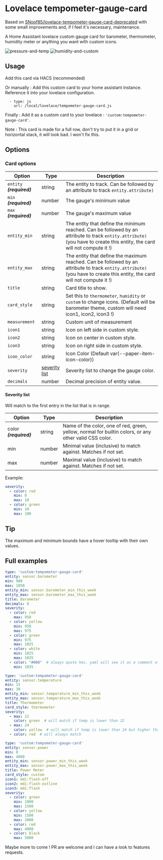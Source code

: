 # Lovelace tempometer-gauge-card

Based on [SNoof85/lovelace-tempometer-gauge-card-deprecated](https://github.com/SNoof85/lovelace-tempometer-gauge-card-deprecated) with some small improvements and, if I feel it's necessary, maintenance.

A Home Assistant lovelace custom gauge card for barometer, thermometer, humidity meter or anything you want with custom icons.

![pressure-and-temp](https://user-images.githubusercontent.com/25659602/106396921-2dc16900-640b-11eb-9921-baabe2fdb378.png)
![humidity-and-custom](https://user-images.githubusercontent.com/25659602/106397020-a9231a80-640b-11eb-882e-3b38cde7fa69.png)

## Usage
Add this card via HACS (recommended)

Or manually :
Add this custom card to your home assistant instance. Reference it into your lovelace configuration.
```
  - type: js
    url: /local/lovelace/tempometer-gauge-card.js
```

Finally :
Add it as a custom card to your lovelace : `'custom:tempometer-gauge-card'`.

Note :
This card is made for a full row, don't try to put it in a grid or horizontal stack, it will look bad. I won't fix this.

## Options
### Card options
| **Option**                | **Type**                        | **Description**                                                                                                                                                           |
|---------------------------|---------------------------------|---------------------------------------------------------------------------------------------------------------------------------------------------------------------------|
| `entity` ***(required)*** | string                          | The entity to track. Can be followed by an attribute to track `entity.attribute)`                                                                                         |
| `min` ***(required)***    | number                          | The gauge's minimum value                                                                                                                                                 |
| `max` ***(required)***    | number                          | The gauge's maximum value                                                                                                                                                 |
| `entity_min`              | string                          | The entity that define the minimum reached. Can be followed by an attribute to track `entity.attribute)` (you have to create this entity, the card will not compute it !) |
| `entity_max`              | string                          | The entity that define the maximum reached. Can be followed by an attribute to track `entity.attribute)` (you have to create this entity, the card will not compute it !) |
| `title`                   | string                          | Card title to show.                                                                                                                                                       |
| `card_style`              | string                          | Set this to `thermometer`, `humidity` or `custom` to change icons. (Default will be barometer theme, custom will need icon1, icon2, icon3 !)                              |
| `measurement`             | string                          | Custom unit of measurement                                                                                                                                                |
| `icon1`                   | string                          | Icon on left side in custom style.                                                                                                                                        |
| `icon2`                   | string                          | Icon on center in custom style.                                                                                                                                           |
| `icon3`                   | string                          | Icon on right side in custom style.                                                                                                                                       |
| `icon_color`              | string                          | Icon Color (Default var(--paper-item-icon-color))                                                                                                                         |
| `severity`                | [severity list](#severity-list) | Severity list to change the gauge color.                                                                                                                                  |
| `decimals`                | number                          | Decimal precision of entity value.                                                                                                                                        |

#### Severity list
Will match to the first entry in the list that is in range.

| **Option**             | **Type** | **Description**                                                                                        |
|------------------------|----------|--------------------------------------------------------------------------------------------------------|
| color ***(required)*** | string   | Name of the color, one of red, green, yellow, normal for builtin colors, or any other valid CSS color. |
| min                    | number   | Minimal value (inclusive) to match against. Matches if not set.                                        |
| max                    | number   | Maximal value (inclusive) to match against. Matches if not set.                                        |

Example:
```yaml
severity:
  - color: red
    min: 0
    max: 10
  - color: green
    min: 10
    max: 100
```

## Tip
The maximum and minimum bounds have a hover tooltip with their own values.

## Full examples
```yaml
type: 'custom:tempometer-gauge-card'
entity: sensor.barometer
min: 980
max: 1050
entity_min: sensor.barometer_min_this_week
entity_max: sensor.barometer_max_this_week
title: Barometer
decimals: 0
severity:
  - color: red
    max: 950
  - color: yellow
    min: 950
    max: 975
  - color: green
    min: 975
    max: 1025
  - color: white
    min: 1025
    max: 1035
  - color: "#000"  # always quote hex, yaml will see it as a comment otherwise
    min: 1035
```
```yaml
type: 'custom:tempometer-gauge-card'
entity: sensor.temperature
min: 15
max: 30
entity_min: sensor.temperature_min_this_week
entity_max: sensor.temperature_max_this_week
title: Thermometer
card_style: thermometer
severity:
  - max: 22
    color: green  # will match if temp is lower than 22
  - max: 24
    color: yellow  # will match if temp is lower than 24 but higher than 22
  - color: red  # will always match
```
```yaml
type: 'custom:tempometer-gauge-card'
entity: sensor.power
min: 0
max: 4000
entity_min: sensor.power_min_this_week
entity_max: sensor.power_max_this_week
title: Power Meter
card_style: custom
icon1: mdi:flash-off
icon2: mdi:flash-outline
icon3: mdi:flash
severity:
  - color: green
    min: 1000
    max: 1500
  - color: yellow
    min: 1500
    max: 2000
  - color: red
    max: 4000
  - color: black
    max: 5000
```

Maybe more to come ! PR are welcome and I can have a look to features requests.
